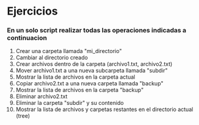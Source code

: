 
# Ejercicios
### En un solo script realizar todas las operaciones indicadas a continuacion
1. Crear una carpeta llamada "mi_directorio"
2. Cambiar al directorio creado
3. Crear archivos dentro de la carpeta (archivo1.txt, archivo2.txt)
4. Mover archivo1.txt a una nueva subcarpeta llamada "subdir"
5. Mostrar la lista de archivos en la carpeta actual
6. Copiar archivo2.txt a una nueva carpeta llamada "backup"
7. Mostrar la lista de archivos en la carpeta "backup"
8. Eliminar archivo2.txt
9. Eliminar la carpeta "subdir" y su contenido
10. Mostrar la lista de archivos y carpetas restantes en el directorio actual (tree)






